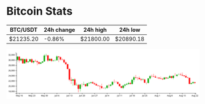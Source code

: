 # Bitcoin Stats

BTC/USDT|24h change|24h high|24h low|
|---|---|---|---|
|$21235.20|-0.86%|$21800.00|$20890.18|

<img src="./chart.svg">
